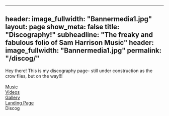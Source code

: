 
---
header:
   image_fullwidth: "Bannermedia1.jpg"
layout: page
show_meta: false
title: "Discography!"
subheadline: "The freaky and fabulous folio of Sam Harrison Music"
header:
   image_fullwidth: "Bannermedia1.jpg"
permalink: "/discog/"
---
Hey there! This is my discography page- still under construction as the crow flies, but on the way!!!<br><br>
 <a href="http://samharrisonmusic.com/pages/music/">Music</a><br>
  <a href="http://samharrisonmusic.com/pages/videos/">Videos</a><br>
 <a href="http://samharrisonmusic.com/pages/Gallery/">Gallery</a><br>
  <a href="http://samharrisonmusic.com/samlander/">Landing Page</a><br>
  Discog
